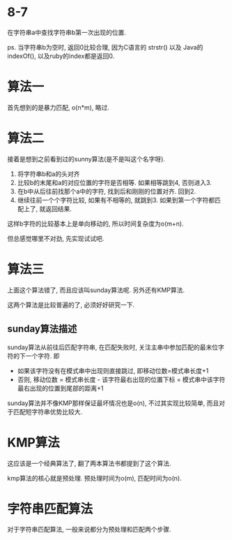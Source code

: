 # 8-7

在字符串a中查找字符串b第一次出现的位置.

ps. 当字符串b为空时, 返回0比较合理, 因为C语言的 strstr() 以及 Java的 indexOf(), 以及ruby的index都是返回0.

# 算法一

首先想到的是暴力匹配, o(n*m), 略过.

# 算法二

接着是想到之前看到过的sunny算法(是不是叫这个名字呀).
1. 将字符串b和a的头对齐
2. 比较b的末尾和a的对应位置的字符是否相等. 如果相等跳到4, 否则进入3.
3. 在b中从后往前找那个a中的字符, 找到后和刚刚的位置对齐. 回到2.
4. 继续往前一个个字符比较, 如果有不相等的, 就跳到3. 如果到第一个字符都匹配上了, 就返回结果.

这样b字符的比较基本上是单向移动的, 所以时间复杂度为o(m+n).

但总感觉哪里不对劲, 先实现试试吧.

# 算法三

上面这个算法错了, 而且应该叫sunday算法呢.
另外还有KMP算法.

这两个算法是比较普遍的了, 必须好好研究一下.

## sunday算法描述

sunday算法从前往后匹配字符串, 在匹配失败时, 关注主串中参加匹配的最末位字符的下一个字符. 即
- 如果该字符没有在模式串中出现则直接跳过, 即移动位数=模式串长度+1
- 否则, 移动位数 = 模式串长度 - 该字符最右出现的位置下标 = 模式串中该字符最右出现的位置到尾部的距离+1

sunday算法并不像KMP那样保证最坏情况也是o(n), 不过其实现比较简单, 而且对于匹配短字符串优势比较大.

# KMP算法

这应该是一个经典算法了, 翻了两本算法书都提到了这个算法.

kmp算法的核心就是预处理.
预处理时间为o(m), 匹配时间为o(n).

# 字符串匹配算法

对于字符串匹配算法, 一般来说都分为预处理和匹配两个步骤.
